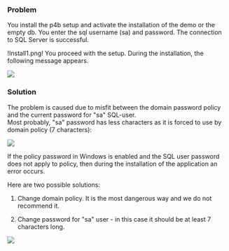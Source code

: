 ### Problem

You install the p4b setup and activate the installation of the demo or
the empty db. You enter the sql username (sa) and password. The
connection to SQL Server is successful.

!Install1.png! You proceed with the setup. During the installation, the
following message appears.

![](//images.ctfassets.net/utx1h0gfm1om/33ikI4Kbd6a0CYOUcyw8oO/7cf42e109458ea0f4efe2560cc893ca8/327993.png)

### Solution

The problem is caused due to misfit between the domain password policy
and the current password for "sa" SQL-user.  
Most probably, "sa" password has less characters as it is forced to use
by domain policy (7 characters):

![](//images.ctfassets.net/utx1h0gfm1om/eNmAbNsj28qWEoIQUkmwM/cea22128b4fc833f87c72d84159b1e30/327994.png)

If the policy password in Windows is enabled and the SQL user password
does not apply to policy, then during the installation of the
application an error occurs.

Here are two possible solutions:

1. Change domain policy. It is the most dangerous way and we do not
recommend it.

2. Change password for "sa" user - in this case it should be at least 7
characters long.

![](//images.ctfassets.net/utx1h0gfm1om/4k9Wqd7K1W8AaosamGeEIY/e3573ef782bbee51bc4a88ed78d17298/327995.png)

 


